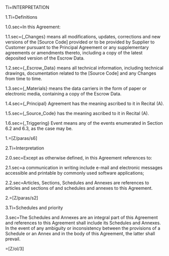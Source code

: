 Ti=INTERPRETATION
 
1.Ti=Definitions
 
1.0.sec=In this Agreement:
 
1.1.sec={_Changes} means all modifications, updates, corrections and new versions of the [Source Code] provided or to be provided by Supplier to Customer pursuant to the Principal Agreement or any supplementary agreements or amendments thereto, including a copy of the latest deposited version of the Escrow Data.
 
1.2.sec={_Escrow_Data} means all technical information, including technical drawings, documentation related to the [Source Code] and any Changes from time to time.
 
1.3.sec={_Materials} means the data carriers in the form of paper or electronic media, containing a copy of the Escrow Data.
 
1.4.sec={_Principal} Agreement has the meaning ascribed to it in Recital (A).
 
1.5.sec={_Source_Code} has the meaning ascribed to it in Recital (A).
 
1.6.sec={_Triggering} Event means any of the events enumerated in Section 6.2 and 6.3, as the case may be.

1.=[Z/paras/s6]
 
2.Ti=Interpretation
 
2.0.sec=Except as otherwise defined, in this Agreement references to:
 
2.1.sec=a communication in writing include e-mail and electronic messages accessible and printable by commonly used software applications;
 
2.2.sec=Articles, Sections, Schedules and Annexes are references to articles and sections of and schedules and annexes to this Agreement.
 
2.=[Z/paras/s2]
 
3.Ti=Schedules and priority
 
3.sec=The Schedules and Annexes are an integral part of this Agreement and references to this Agreement shall include its Schedules and Annexes. In the event of any ambiguity or inconsistency between the provisions of a Schedule or an Annex and in the body of this Agreement, the latter shall prevail.

=[Z/ol/3]